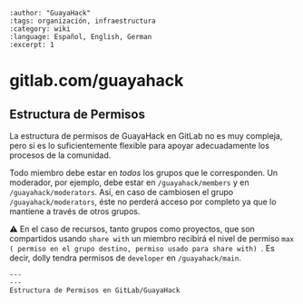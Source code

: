 ```{post} 2023-07-24
:author: "GuayaHack"
:tags: organización, infraestructura
:category: wiki
:language: Español, English, German
:excerpt: 1
```

# gitlab.com/guayahack

## Estructura de Permisos

La estructura de permisos de GuayaHack en GitLab no es muy compleja, pero si es lo suficientemente flexible para apoyar adecuadamente los procesos de la comunidad.

Todo miembro debe estar en *todos* los grupos que le corresponden. Un moderador, por ejemplo, debe estar en `/guayahack/members` y en `/guayahack/moderators`. Así, en caso de cambiosen el grupo `/guayahack/moderators`, éste no perderá acceso por completo ya que lo mantiene a través de otros grupos. 

⚠️  En el caso de recursos, tanto grupos como proyectos, que son compartidos usando `share with` un miembro recibirá el nivel de permiso `max ( permiso en el grupo destino, permiso usado para share with) `. Es decir, dolly tendra permisos de `developer` en `/guayahack/main`. 

```{figure} infraestructura-gitlab.md-data/gitlab-guayahack-permission-structure.png
---
---
Estructura de Permisos en GitLab/GuayaHack
```


